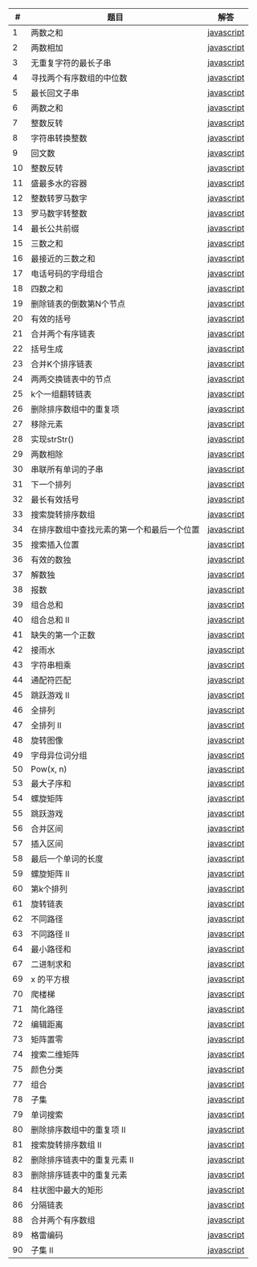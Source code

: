 | # | 题目        | 解答   |    
|---| --------    | -----  |
|1|两数之和|[javascript](https://github.com/DUSIKAI/LeetCode/blob/master/LeetCode/TwoSum.js)|
|2|两数相加|[javascript](https://github.com/DUSIKAI/LeetCode/blob/master/LeetCode/Add%20Two%20Numbers.js)|
|3|无重复字符的最长子串|[javascript](https://github.com/DUSIKAI/LeetCode/blob/master/LeetCode/Longest%20Substring%20Without%20Repeating%20Characters.js)|
|4|寻找两个有序数组的中位数|[javascript](https://github.com/DUSIKAI/LeetCode/commit/2440b01b9ecf28c8b81d80e89971da786253078c)|
|5|最长回文子串|[javascript](https://github.com/DUSIKAI/LeetCode/blob/master/LeetCode/Longest%20Palindromic%20Substring.js)|
|6|两数之和|[javascript](https://github.com/DUSIKAI/LeetCode/blob/master/LeetCode/ZigZag%20Conversion.js)| 
|7|整数反转|[javascript](https://github.com/DUSIKAI/LeetCode/blob/master/LeetCode/Reverse%20Integer.js)| 
|8|字符串转换整数|[javascript](https://github.com/DUSIKAI/LeetCode/blob/master/LeetCode/String%20to%20Integer%20(atoi).js)| 
|9|回文数|[javascript](https://github.com/DUSIKAI/LeetCode/blob/master/LeetCode/Palindrome%20Number.js)|
|10|整数反转|[javascript](https://github.com/DUSIKAI/LeetCode/blob/master/LeetCode/Reverse%20Integer.js)| 
|11|盛最多水的容器|[javascript](https://github.com/DUSIKAI/LeetCode/commit/aeadb0a665591d5b36d374bfc72dc71ced96a3a9)| 
|12|整数转罗马数字|[javascript](https://github.com/DUSIKAI/LeetCode/commit/62f1c0480cd9316c9d74b79af167800014e7f5a4)| 
|13|罗马数字转整数|[javascript](https://github.com/DUSIKAI/LeetCode/blob/master/LeetCode/Roman%20to%20Integer.js)|
|14|最长公共前缀|[javascript](https://github.com/DUSIKAI/LeetCode/blob/master/LeetCode/Longest%20Common%20Prefix.js)|
|15|三数之和|[javascript](https://github.com/DUSIKAI/LeetCode/commit/b6ae46133b73e6f7f052fb87ea1c308764b078a7)| 
|16|最接近的三数之和|[javascript](https://github.com/DUSIKAI/LeetCode/commit/731e1378f8285a9fdccb2390e24f46f49c813310)| 
|17|电话号码的字母组合|[javascript](https://github.com/DUSIKAI/LeetCode/commit/a9c4f3ead5cbd2b713994976e465a578de0a88ca)|
|18|四数之和|[javascript](https://github.com/DUSIKAI/LeetCode/commit/e1092588267949f5ea73f09b107d905b99d93049)| 
|19|删除链表的倒数第N个节点|[javascript](https://github.com/DUSIKAI/LeetCode/commit/5f9ee12d8c979581289fe1f0481b158a24b6c050)| 
|20|有效的括号|[javascript](https://github.com/DUSIKAI/LeetCode/blob/master/LeetCode/Valid%20Parentheses.js)| 
|21|合并两个有序链表|[javascript](https://github.com/DUSIKAI/LeetCode/blob/master/LeetCode/Merge%20Two%20Sorted%20Lists.js)| 
|22|括号生成|[javascript](https://github.com/DUSIKAI/LeetCode/commit/b5a9d1a9e813961997a6ea1ddefe9b63129b85ec)|
|23|合并K个排序链表|[javascript](https://github.com/DUSIKAI/LeetCode/commit/c25df5df55da4235e6a86e0545e567ebcbd37c51)|
|24|两两交换链表中的节点|[javascript](https://github.com/DUSIKAI/LeetCode/commit/9aefedbbd311f88c07242e4b0a2432fceda2d6e9)|
|25|k个一组翻转链表|[javascript](https://github.com/DUSIKAI/LeetCode/commit/f2d4f0870c3f93aef663bf404ada98a70f1f62d5)|
|26|删除排序数组中的重复项|[javascript](https://github.com/DUSIKAI/LeetCode/blob/master/LeetCode/Remove%20Duplicates%20from%20Sorted%20Array.js)| 
|27|移除元素|[javascript](https://github.com/DUSIKAI/LeetCode/commit/87776d208ed3182d32ab6470e805cb72ba3c2bb5)| 
|28|实现strStr()|[javascript](https://github.com/DUSIKAI/LeetCode/commit/3acdac38cc02917ea811f39e67ac95f056ee70c2)|
|29|两数相除|[javascript](https://github.com/DUSIKAI/LeetCode/commit/d77b3bc3be08dd97dbb0ba89f6258809b3cb5170)| 
|30|串联所有单词的子串|[javascript](https://github.com/DUSIKAI/LeetCode/commit/65d017ee3ccb43e6b4b66ebdd49cd90354c8732a)|
|31|下一个排列|[javascript](https://github.com/DUSIKAI/LeetCode/commit/678fdf253ab331ed1b36c7281b956fe82a248fa4)|
|32|最长有效括号|[javascript](https://github.com/DUSIKAI/LeetCode/commit/03fde5710b38c764d86fa7d9cfd365d40943338c)|
|33|搜索旋转排序数组|[javascript](https://github.com/DUSIKAI/LeetCode/commit/dbfc82fd0ff85dd9a2519212462222905eef9319)|
|34|在排序数组中查找元素的第一个和最后一个位置|[javascript](https://github.com/DUSIKAI/LeetCode/commit/89d0f41c957906301eff6308a12c73b6362b5a67)|
|35|搜索插入位置|[javascript](https://github.com/DUSIKAI/LeetCode/commit/867089801f0db60343f36ca616f8e41efe6e54e9)|
|36|有效的数独|[javascript](https://github.com/DUSIKAI/LeetCode/commit/a042769acbc20c31600d08737898c72a0144320a)|
|37|解数独|[javascript](https://github.com/DUSIKAI/LeetCode/commit/80c794f417a2e970e84fe4850e1b38b3ef8d95c4)|
|38|报数|[javascript](https://github.com/DUSIKAI/LeetCode/commit/a5136ba31db02667e6de53c2a0f8b982c1f261bf)|
|39|组合总和|[javascript](https://github.com/DUSIKAI/LeetCode/commit/bb3db0d8fa63452c2fc45c852a2f3beced6dd8df)|
|40|组合总和 II|[javascript](https://github.com/DUSIKAI/LeetCode/commit/a2ec581af1ec11a05b69efc3d11daed0f07c605e)|
|41|缺失的第一个正数|[javascript](https://github.com/DUSIKAI/LeetCode/commit/fa9b3290a1b79f9184ef55bb44b4b84f408c325f)|
|42|接雨水|[javascript](https://github.com/DUSIKAI/LeetCode/commit/ed4445d55cba7147b9d69edd90b77a51db6a5b01)|
|43|字符串相乘|[javascript](https://github.com/DUSIKAI/LeetCode/commit/3a5408303acc4cf9f4b51c948783b8d6f28be833)|
|44|通配符匹配|[javascript](https://github.com/DUSIKAI/LeetCode/commit/ee4b3e2a016dabf84a422b6c5ca0df8382f54106)|
|45|跳跃游戏 II|[javascript](https://github.com/DUSIKAI/LeetCode/commit/29bcdc7cf60da8049cfed5a87cc13a11ed5d12da)|
|46|全排列|[javascript](https://github.com/DUSIKAI/LeetCode/commit/fb1c3610d145fe1a287aceed03b6900c7e7db660)|
|47|全排列 II|[javascript](https://github.com/DUSIKAI/LeetCode/commit/60e3ef2ff21458f98d90b64e4e1854cad6752a5c)|
|48|旋转图像|[javascript](https://github.com/DUSIKAI/LeetCode/commit/c139ab645abb1462d03fdf3a30d52afa3670b9b6)|
|49|字母异位词分组|[javascript](https://github.com/DUSIKAI/LeetCode/commit/bd47742db45a5fa2f8aef0d27b3620d620e4c9cb)|
|50|Pow(x, n)|[javascript](https://github.com/DUSIKAI/LeetCode/commit/965ed97da1ab0616718d2301a87cad0a5a5cbeba)|
|53|最大子序和|[javascript](https://github.com/DUSIKAI/LeetCode/commit/ca7acba011b4f322d6f1c0cb3963cafdb3af1046)| 
|54|螺旋矩阵|[javascript](https://github.com/DUSIKAI/LeetCode/commit/de313955516a5c9b96e4860d19b40f90a9740cdf)| 
|55|跳跃游戏|[javascript](https://github.com/DUSIKAI/LeetCode/commit/e86d0204d4c4af9d85a9211e1ba34bbef2d5192c)| 
|56|合并区间|[javascript](https://github.com/DUSIKAI/LeetCode/commit/3f7e4f049935b04305e12bf697f60703d0e5b332)| 
|57|插入区间|[javascript](https://github.com/DUSIKAI/LeetCode/commit/5963e26fa0e2d2322105e8d437cfd4be26a71df3)| 
|58|最后一个单词的长度|[javascript](https://github.com/DUSIKAI/LeetCode/commit/a982b9a7ec7db95b9d7948fbfa2f3c00c364826c)|
|59|螺旋矩阵 II|[javascript](https://github.com/DUSIKAI/LeetCode/commit/4894809ba2e19d2ebd4f0f9f4f73d2f10dde3136)| 
|60|第k个排列|[javascript](https://github.com/DUSIKAI/LeetCode/commit/0e8cfb113eb369b9cd3701c0492b7385f204245f)|
|61|旋转链表|[javascript](https://github.com/DUSIKAI/LeetCode/commit/60a61c4eeb1442ff905875941ba9521bc34c146c)| 
|62|不同路径|[javascript](https://github.com/DUSIKAI/LeetCode/commit/ecb14f8270add1aa3b5ed15147ab6505a81297b9)| 
|63|不同路径 II|[javascript](https://github.com/DUSIKAI/LeetCode/commit/3bb2e443629319828082e39234f1e782695f0a7d)| 
|64|最小路径和|[javascript](https://github.com/DUSIKAI/LeetCode/commit/ec60009c0aab5849b241c9b9d3b6d29e3ed3ca13)| 
|67|二进制求和|[javascript](https://github.com/DUSIKAI/LeetCode/commit/ba1b86291a6cf1a2d24f137aa1fe143980d2005d)| 
|69|x 的平方根|[javascript](https://github.com/DUSIKAI/LeetCode/commit/3554a089446d1e1329710accb3eaf469bb2d74a5)| 
|70|爬楼梯|[javascript](https://github.com/DUSIKAI/LeetCode/commit/7d3b8b78abc2bc56106dd9ec1280037e93ff6e3c)| 
|71|简化路径|[javascript](https://github.com/DUSIKAI/LeetCode/commit/98b6db803d686483ee917200988478afa8ebfe55)| 
|72|编辑距离|[javascript](https://github.com/DUSIKAI/LeetCode/commit/163af0ce844463406c082976c3cce23c9bc276fd)| 
|73|矩阵置零|[javascript](https://github.com/DUSIKAI/LeetCode/commit/677b7dbf9c151e18412d0d07f7a180e07f14c8f8)| 
|74|搜索二维矩阵|[javascript](https://github.com/DUSIKAI/LeetCode/commit/b08340a26a71edd3716441c0c42abb7e47a06860)| 
|75|颜色分类|[javascript](https://github.com/DUSIKAI/LeetCode/commit/9784ceb65cecb6ed1a542c0d558be3539c1e3278)| 
|77|组合|[javascript](https://github.com/DUSIKAI/LeetCode/commit/1361e3203c95a57e419f1383dd9351197779f49a)| 
|78|子集|[javascript](https://github.com/DUSIKAI/LeetCode/commit/dfb072bf25d48d16249b38fc528059dd99bcec5c)| 
|79|单词搜索|[javascript](https://github.com/DUSIKAI/LeetCode/commit/43f7e1b5daf14f9cc08d55ff5ce5ca0200a6fff9)| 
|80|删除排序数组中的重复项 II|[javascript](https://github.com/DUSIKAI/LeetCode/commit/cb838648ed928d259ebb08711f2b564fa2006a3f)|
|81|搜索旋转排序数组 II|[javascript](https://github.com/DUSIKAI/LeetCode/commit/c5dd2355d20cd8a0bad3a63cb2b96538a9e41073)| 
|82|删除排序链表中的重复元素 II|[javascript](https://github.com/DUSIKAI/LeetCode/commit/9175974fbb520dd43145a58581b87bc148502567)| 
|83|删除排序链表中的重复元素|[javascript](https://github.com/DUSIKAI/LeetCode/commit/0207a6b2d4bf86575ef7c361b5242f624422a0f3)|
|84|柱状图中最大的矩形|[javascript](https://github.com/DUSIKAI/LeetCode/commit/e643d970200aa5337dc13a7e9560f242d86a0f62)|
|86|分隔链表|[javascript](https://github.com/DUSIKAI/LeetCode/commit/1dbdc7f3f8b8d14f402df2a14316a74201580e15)| 
|88|合并两个有序数组|[javascript](https://github.com/DUSIKAI/LeetCode/commit/e6498ba88af83b2be6dd7d215d3bc13b2f2018ec)| 
|89|格雷编码|[javascript](https://github.com/DUSIKAI/LeetCode/commit/e97d07cb95cf4235848e3ce1b909aab206a6c447)| 
|90|子集 II|[javascript](https://github.com/DUSIKAI/LeetCode/commit/a530a5d0c457ea277936615207b75baae4f3fb42)| 